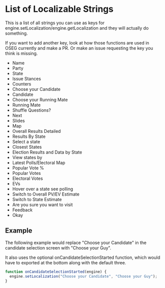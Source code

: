 # List of Localizable Strings

This is a list of all strings you can use as keys for engine.setLocalization/engine.getLocalization and they will actually do something.

If you want to add another key, look at how those functions are used in OSEG currently and make a PR. Or make an issue requesting the key you think is missing.

- Name
- Party
- State
- Issue Stances
- Counters
- Choose your Candidate
- Candidate
- Choose your Running Mate
- Running Mate
- Shuffle Questions?
- Next
- Slides
- Map
- Overall Results Detailed
- Results By State
- Select a state
- Closest States
- Election Results and Data by State
- View states by
- Latest Polls/Electoral Map
- Popular Vote %
- Popular Votes
- Electoral Votes
- EVs
- Hover over a state see polling
- Switch to Overall PV/EV Estimate
- Switch to State Estimate
- Are you sure you want to visit
- Feedback
- Okay

## Example

The following example would replace "Choose your Candidate" in the candidate selection screen with "Choose your Guy".

It also uses the optional onCandidateSelectionStarted function, which would have to exported at the bottom along with the default three.

```js
function onCandidateSelectionStarted(engine) {
  engine.setLocalization("Choose your Candidate", "Choose your Guy");
}
```
